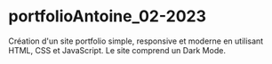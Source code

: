 # portfolioAntoine_02-2023

Création d'un site portfolio simple, responsive et moderne en utilisant HTML, CSS et JavaScript.
Le site comprend un Dark Mode.